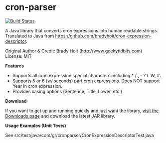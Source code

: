 cron-parser
===========

[![Build Status](https://travis-ci.org/RedHogs/cron-parser.png?branch=master)](https://travis-ci.org/RedHogs/cron-parser)

A Java library that converts cron expressions into human readable strings.  
Translated to Java from https://github.com/bradyholt/cron-expression-descriptor.  
  
Original Author & Credit: Brady Holt (http://www.geekytidbits.com)  
License: MIT  
  
**Features**          

 * Supports all cron expression special characters including * / , - ? L W, #.
 * Supports 5 or 6 (w/ seconds) part cron expressions.  Does NOT support Year in cron expression.
 * Provides casing options (Sentence, Title, Lower, etc.)
 

**Download**

If you want to get up and running quickly and just want the library, [visit the Downloads page](https://github.com/grahamar/cron-parser/downloads) and download the latest JAR library.

**Usage Examples (Unit Tests)**  
  
See src/test/java/com/gr/cronparser/CronExpressionDescriptorTest.java
